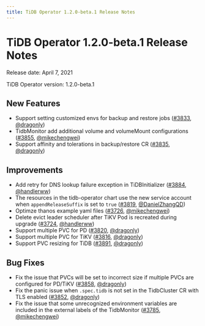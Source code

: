 ```yaml
---
title: TiDB Operator 1.2.0-beta.1 Release Notes
---
```


# TiDB Operator 1.2.0-beta.1 Release Notes

Release date: April 7, 2021

TiDB Operator version: 1.2.0-beta.1

## New Features

- Support setting customized envs for backup and restore jobs ([#3833](https://github.com/pingcap/tidb-operator/pull/3833), [@dragonly](https://github.com/dragonly))
- TidbMonitor add additional volume and volumeMount configurations ([#3855](https://github.com/pingcap/tidb-operator/pull/3855), [@mikechengwei](https://github.com/mikechengwei))
- Support affinity and tolerations in backup/restore CR ([#3835](https://github.com/pingcap/tidb-operator/pull/3835), [@dragonly](https://github.com/dragonly))

## Improvements

- Add retry for DNS lookup failure exception in TiDBInitializer ([#3884](https://github.com/pingcap/tidb-operator/pull/3884), [@handlerww](https://github.com/handlerww))
- The resources in the tidb-operator chart use the new service account when `appendReleaseSuffix` is set to `true` ([#3819](https://github.com/pingcap/tidb-operator/pull/3819), [@DanielZhangQD](https://github.com/DanielZhangQD))
- Optimze thanos example yaml files ([#3726](https://github.com/pingcap/tidb-operator/pull/3726), [@mikechengwei](https://github.com/mikechengwei))
- Delete evict leader scheduler after TiKV Pod is recreated during upgrade ([#3724](https://github.com/pingcap/tidb-operator/pull/3724), [@handlerww](https://github.com/handlerww))
- Support multiple PVC for PD ([#3820](https://github.com/pingcap/tidb-operator/pull/3820), [@dragonly](https://github.com/dragonly))
- Support multiple PVC for TiKV ([#3816](https://github.com/pingcap/tidb-operator/pull/3816), [@dragonly](https://github.com/dragonly))
- Support PVC resizing for TiDB ([#3891](https://github.com/pingcap/tidb-operator/pull/3891), [@dragonly](https://github.com/dragonly))

## Bug Fixes

- Fix the issue that PVCs will be set to incorrect size if multiple PVCs are configured for PD/TiKV ([#3858](https://github.com/pingcap/tidb-operator/pull/3858), [@dragonly](https://github.com/dragonly))
- Fix the panic issue when `.spec.tidb` is not set in the TidbCluster CR with TLS enabled ([#3852](https://github.com/pingcap/tidb-operator/pull/3852), [@dragonly](https://github.com/dragonly))
- Fix the issue that some unrecognized environment variables are included in the external labels of the TidbMonitor ([#3785](https://github.com/pingcap/tidb-operator/pull/3785), [@mikechengwei](https://github.com/mikechengwei))
